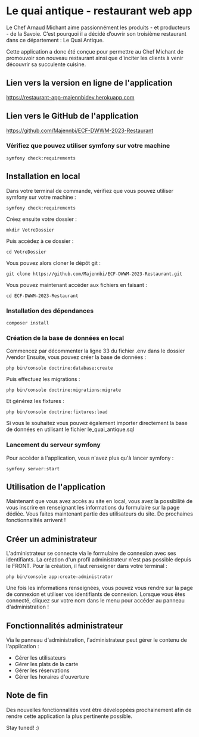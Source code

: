 
# Le quai antique - restaurant web app

Le Chef Arnaud Michant aime passionnément les produits - et producteurs - de la Savoie.
C’est pourquoi il a décidé d’ouvrir son troisième restaurant dans ce département : Le Quai Antique.

Cette application a donc été conçue pour permettre au Chef Michant de promouvoir son nouveau restaurant ainsi que d'inciter les clients à venir découvrir sa succulente cuisine. 


## Lien vers la version en ligne de l'application

https://restaurant-app-majennbidev.herokuapp.com
## Lien vers le GitHub de l'application

https://github.com/Majennbi/ECF-DWWM-2023-Restaurant
### Vérifiez que pouvez utiliser symfony sur votre machine

    symfony check:requirements
## Installation en local

Dans votre terminal de commande, vérifiez que vous pouvez utiliser symfony sur votre machine :

    symfony check:requirements

Créez ensuite votre dossier : 

    mkdir VotreDossier

Puis accédez à ce dossier : 

    cd VotreDossier

Vous pouvez alors cloner le dépôt git : 

    git clone https://github.com/Majennbi/ECF-DWWM-2023-Restaurant.git

Vous pouvez maintenant accéder aux fichiers en faisant : 

    cd ECF-DWWM-2023-Restaurant
### Installation des dépendances

    composer install
### Création de la base de données en local

Commencez par décommenter la ligne 33 du fichier .env dans le dossier /vendor
Ensuite, vous pouvez créer la base de données :

    php bin/console doctrine:database:create

Puis effectuez les migrations : 

    php bin/console doctrine:migrations:migrate

Et générez les fixtures : 

    php bin/console doctrine:fixtures:load

Si vous le souhaitez vous pouvez également importer directement la base de données en utilisant
le fichier le_quai_antique.sql
### Lancement du serveur symfony

Pour accéder à l'application, vous n'avez plus qu'à lancer symfony :

    symfony server:start
## Utilisation de l'application

Maintenant que vous avez accès au site en local, vous avez la possibilité de vous inscrire en renseignant les informations du formulaire sur la page dédiée. Vous faites maintenant partie des utilisateurs du site. De prochaines fonctionnalités arrivent !
## Créer un administrateur

L'administrateur se connecte via le formulaire de connexion avec ses identifiants. La création d'un profil administrateur n'est pas possible depuis le FRONT. 
Pour la création, il faut renseigner dans votre terminal : 

    php bin/console app:create-administrator

Une fois les informations renseignées, vous pouvez vous rendre sur la page de connexion et utiliser vos identifiants de connexion. 
Lorsque vous êtes connecté, cliquez sur votre nom dans le menu pour accéder au panneau d'administration ! 
## Fonctionnalités administrateur

Via le panneau d'administration, l'administrateur peut gérer le contenu de l'application : 

- Gérer les utilisateurs
- Gérer les plats de la carte
- Gérer les réservations
- Gérer les horaires d'ouverture
## Note de fin

Des nouvelles fonctionnalités vont être développées prochainement afin de rendre cette application la plus pertinente possible. 

Stay tuned! :) 